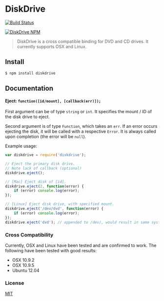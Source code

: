 DiskDrive
=====
[![Build Status](https://travis-ci.org/brendanashworth/diskdrive.svg?branch=master)](https://travis-ci.org/brendanashworth/diskdrive)

[![DiskDrive NPM](https://nodei.co/npm/diskdrive.png)](http://npmjs.org/package/diskdrive)

> DiskDrive is a cross compatible binding for DVD and CD drives. It currently supports OSX and Linux.

## Install
```bash
$ npm install diskdrive
```

## Documentation
#### Eject: `function([id/mount], [callback(err)]);`
First argument can be of type `string` or `int`. It specifies the mount / ID of the disk drive to eject.

Second argument is of type `Function`, which takes an `err`. If an error occurs ejecting the disk, it will be called with a respective `Error`. It is always called upon completion (the error will be `null`).

Example usage:
```javascript
var diskdrive = require('diskdrive');

// Eject the primary disk drive.
// Note lack of callback (optional)
diskdrive.eject();

// [Mac] Eject disk of [id].
diskdrive.eject(2, function(error) {
	if (error) console.log(error);
});

// [Linux] Eject disk drive, with specified mount.
diskdrive.eject('/dev/dvd', function(error) {
	if (error) console.log(error);
});
diskdrive.eject('dvd'); // appended to /dev/, would result in same system file. (/dev/dvd)
```

### Cross Compatibility
Currently, OSX and Linux have been tested and are confirmed to work. The following have been tested with good results:
* OSX 10.9.2
* OSX 10.9.5
* Ubuntu 12.04

### License
[MIT](./LICENSE)